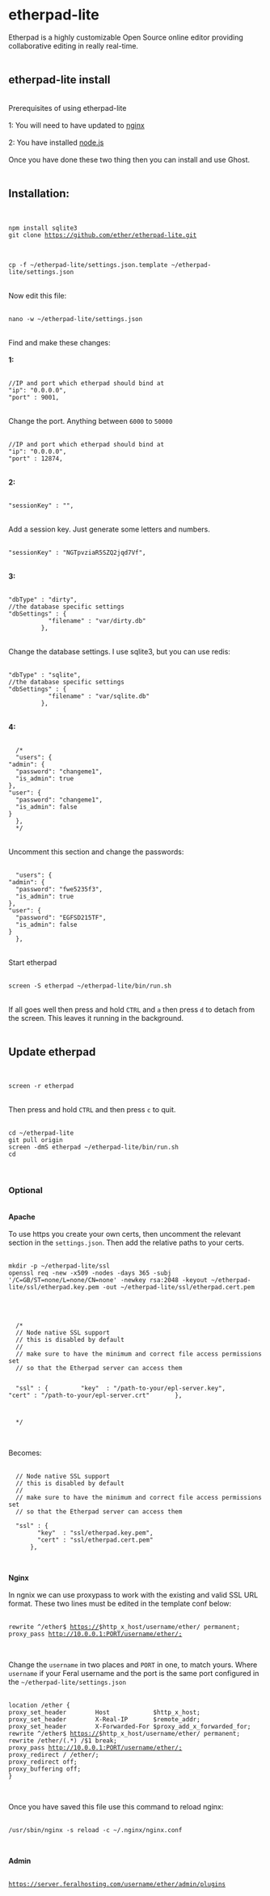 <h1>etherpad-lite</h1>

        
Etherpad is a highly customizable Open Source online editor providing collaborative editing in really real-time.<br>
<br>
<h2>etherpad-lite install</h2><br>
Prerequisites of using etherpad-lite<br>
<br>
1: You will need to have updated to <a href="https://www.feralhosting.com/faq/view?question=231">nginx</a><br>
<br>
2: You have installed <a href="https://www.feralhosting.com/faq/view?question=199">node.js</a><br>
<br>
Once you have done these two thing then you can install and use Ghost.<br>
<br>
<h2>Installation:</h2><br>
<pre><code>npm install sqlite3
git clone <a href="https://github.com/ether/etherpad-lite.git">https:&#x2F;&#x2F;github.com&#x2F;ether&#x2F;etherpad-lite.git</a></code></pre><br>
<pre><code>cp -f ~&#x2F;etherpad-lite&#x2F;settings.json.template ~&#x2F;etherpad-lite&#x2F;settings.json</code></pre><br>
Now edit this file:<br>
<br>
<pre><code>nano -w ~&#x2F;etherpad-lite&#x2F;settings.json</code></pre><br>
Find and make these changes:<br>
<br>
<strong>1:</strong><br>
<br>
<pre><code>&#x2F;&#x2F;IP and port which etherpad should bind at
&quot;ip&quot;: &quot;0.0.0.0&quot;,
&quot;port&quot; : 9001,</code></pre><br>
Change the port. Anything between <code>6000</code> to <code>50000</code><br>
<br>
<pre><code>&#x2F;&#x2F;IP and port which etherpad should bind at
&quot;ip&quot;: &quot;0.0.0.0&quot;,
&quot;port&quot; : 12874,</code></pre><br>
<strong>2:</strong><br>
<br>
<pre><code>&quot;sessionKey&quot; : &quot;&quot;,</code></pre><br>
Add a session key. Just generate some letters and numbers.<br>
<br>
<pre><code>&quot;sessionKey&quot; : &quot;NGTpvziaR5SZQ2jqd7Vf&quot;,</code></pre><br>
<strong>3:</strong><br>
<br>
<pre><code>&quot;dbType&quot; : &quot;dirty&quot;,
&#x2F;&#x2F;the database specific settings
&quot;dbSettings&quot; : {
&nbsp; &nbsp; &nbsp; &nbsp; &nbsp;  &quot;filename&quot; : &quot;var&#x2F;dirty.db&quot;
&nbsp; &nbsp; &nbsp; &nbsp;  },</code></pre><br>
Change the database settings. I use sqlite3, but you can use redis:<br>
<br>
<pre><code>&quot;dbType&quot; : &quot;sqlite&quot;,
&#x2F;&#x2F;the database specific settings
&quot;dbSettings&quot; : {
&nbsp; &nbsp; &nbsp; &nbsp; &nbsp;  &quot;filename&quot; : &quot;var&#x2F;sqlite.db&quot;
&nbsp; &nbsp; &nbsp; &nbsp;  },</code></pre><br>
<strong>4:</strong><br>
<br>
<pre><code>&nbsp; &#x2F;*
&nbsp; &quot;users&quot;: {
&quot;admin&quot;: {
&nbsp; &quot;password&quot;: &quot;changeme1&quot;,
&nbsp; &quot;is_admin&quot;: true
},
&quot;user&quot;: {
&nbsp; &quot;password&quot;: &quot;changeme1&quot;,
&nbsp; &quot;is_admin&quot;: false
}
&nbsp; },
&nbsp; *&#x2F;</code></pre><br>
Uncomment this section and change the passwords:<br>
<br>
<pre><code>&nbsp; &quot;users&quot;: {
&quot;admin&quot;: {
&nbsp; &quot;password&quot;: &quot;fwe5235f3&quot;,
&nbsp; &quot;is_admin&quot;: true
},
&quot;user&quot;: {
&nbsp; &quot;password&quot;: &quot;EGFSD215TF&quot;,
&nbsp; &quot;is_admin&quot;: false
}
&nbsp; },</code></pre><br>
Start etherpad<br>
<br>
<pre><code>screen -S etherpad ~&#x2F;etherpad-lite&#x2F;bin&#x2F;run.sh</code></pre><br>
If all goes well then press and hold <code>CTRL</code> and <code>a</code> then press <code>d</code> to detach from the screen. This leaves it running in the background.<br>
<br>
<h2>Update etherpad</h2><br>
<pre><code>screen -r etherpad</code></pre><br>
Then press and hold <code>CTRL</code> and then press <code>c</code> to quit.<br>
<br>
<pre><code>cd ~&#x2F;etherpad-lite
git pull origin
screen -dmS etherpad ~&#x2F;etherpad-lite&#x2F;bin&#x2F;run.sh
cd</code></pre><br>
<h3>Optional </h3><br>
<strong>Apache</strong><br>
<br>
To use https you create your own certs, then uncomment the relevant section in the <code>settings.json</code>. Then add the relative paths to your certs.<br>
<br>
<pre><code>mkdir -p ~&#x2F;etherpad-lite&#x2F;ssl
openssl req -new -x509 -nodes -days 365 -subj &#x27;&#x2F;C=GB&#x2F;ST=none&#x2F;L=none&#x2F;CN=none&#x27; -newkey rsa:2048 -keyout ~&#x2F;etherpad-lite&#x2F;ssl&#x2F;etherpad.key.pem -out ~&#x2F;etherpad-lite&#x2F;ssl&#x2F;etherpad.cert.pem</code></pre><br>
<br>
<pre><code>&nbsp; &#x2F;*&nbsp; 
&nbsp; &#x2F;&#x2F; Node native SSL support
&nbsp; &#x2F;&#x2F; this is disabled by default
&nbsp; &#x2F;&#x2F;
&nbsp; &#x2F;&#x2F; make sure to have the minimum and correct file access permissions set
&nbsp; &#x2F;&#x2F; so that the Etherpad server can access them

&nbsp; &quot;ssl&quot; : {
&nbsp; &nbsp; &nbsp; &nbsp; &quot;key&quot;&nbsp; : &quot;&#x2F;path-to-your&#x2F;epl-server.key&quot;,
&nbsp; &nbsp; &nbsp; &nbsp; &quot;cert&quot; : &quot;&#x2F;path-to-your&#x2F;epl-server.crt&quot;
&nbsp; &nbsp; &nbsp; },

&nbsp; *&#x2F;</code></pre><br>
Becomes:<br>
<br>
<pre><code>&nbsp; &#x2F;&#x2F; Node native SSL support
&nbsp; &#x2F;&#x2F; this is disabled by default
&nbsp; &#x2F;&#x2F;
&nbsp; &#x2F;&#x2F; make sure to have the minimum and correct file access permissions set
&nbsp; &#x2F;&#x2F; so that the Etherpad server can access them

&nbsp; &quot;ssl&quot; : {
&nbsp; &nbsp; &nbsp; &nbsp; &quot;key&quot;&nbsp; : &quot;ssl&#x2F;etherpad.key.pem&quot;,
&nbsp; &nbsp; &nbsp; &nbsp; &quot;cert&quot; : &quot;ssl&#x2F;etherpad.cert.pem&quot;
&nbsp; &nbsp; &nbsp; },</code></pre><br>
<strong>Nginx</strong><br>
<br>
In ngnix we can use proxypass to work with the existing and valid SSL URL format. These two lines must be edited in the template conf below:<br>
<br>
<pre><code>rewrite ^&#x2F;ether$ <a href="https://">https:&#x2F;&#x2F;</a>$http_x_host&#x2F;username&#x2F;ether&#x2F; permanent;
proxy_pass <a href="http://10.0.0.1:PORT/username/ether/&#x3B;">http:&#x2F;&#x2F;10.0.0.1:PORT&#x2F;username&#x2F;ether&#x2F;;</a></code></pre><br>
Change the <code>username</code> in two places and <code>PORT</code> in one, to match yours. Where <code>username</code> if your Feral username and the port is the same port configured in the <code>~&#x2F;etherpad-lite&#x2F;settings.json</code><br>
<br>
<pre><code>location &#x2F;ether {
proxy_set_header&nbsp; &nbsp; &nbsp; &nbsp; Host&nbsp; &nbsp; &nbsp; &nbsp; &nbsp; &nbsp; $http_x_host;
proxy_set_header&nbsp; &nbsp; &nbsp; &nbsp; X-Real-IP&nbsp; &nbsp; &nbsp;  $remote_addr;
proxy_set_header&nbsp; &nbsp; &nbsp; &nbsp; X-Forwarded-For $proxy_add_x_forwarded_for;
rewrite ^&#x2F;ether$ <a href="https://">https:&#x2F;&#x2F;</a>$http_x_host&#x2F;username&#x2F;ether&#x2F; permanent;
rewrite &#x2F;ether&#x2F;(.*) &#x2F;$1 break;
proxy_pass <a href="http://10.0.0.1:PORT/username/ether/&#x3B;">http:&#x2F;&#x2F;10.0.0.1:PORT&#x2F;username&#x2F;ether&#x2F;;</a>
proxy_redirect &#x2F; &#x2F;ether&#x2F;;
proxy_redirect off;
proxy_buffering off;
}</code></pre><br>
Once you have saved this file use this command to reload nginx:<br>
<br>
<pre><code>&#x2F;usr&#x2F;sbin&#x2F;nginx -s reload -c ~&#x2F;.nginx&#x2F;nginx.conf</code></pre><br>
<strong>Admin</strong><br>
<br>
<pre><code><a href="https://server.feralhosting.com/username/ether/admin/plugins">https:&#x2F;&#x2F;server.feralhosting.com&#x2F;username&#x2F;ether&#x2F;admin&#x2F;plugins</a></code></pre>
<br>